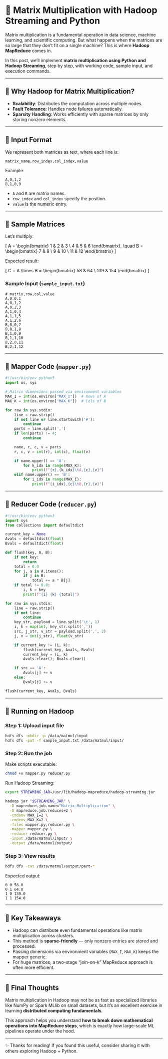 # 🚀 Matrix Multiplication with Hadoop Streaming and Python

Matrix multiplication is a fundamental operation in data science, machine learning, and scientific computing. But what happens when the matrices are so large that they don’t fit on a single machine? This is where **Hadoop MapReduce** comes in.  

In this post, we’ll implement **matrix multiplication using Python and Hadoop Streaming**, step by step, with working code, sample input, and execution commands.

---

## 🔹 Why Hadoop for Matrix Multiplication?
- **Scalability**: Distributes the computation across multiple nodes.
- **Fault Tolerance**: Handles node failures automatically.
- **Sparsity Handling**: Works efficiently with sparse matrices by only storing nonzero elements.

---

## 🔹 Input Format
We represent both matrices as text, where each line is:

```
matrix_name,row_index,col_index,value
```

Example:

```
A,0,1,2
B,1,0,9
```

- `A` and `B` are matrix names.
- `row_index` and `col_index` specify the position.
- `value` is the numeric entry.

---

## 🔹 Sample Matrices
Let’s multiply:

\[
A = \begin{bmatrix}
1 & 2 & 3 \\
4 & 5 & 6
\end{bmatrix}, \quad
B = \begin{bmatrix}
7 & 8 \\
9 & 10 \\
11 & 12
\end{bmatrix}
\]

Expected result:

\[
C = A \times B =
\begin{bmatrix}
58 & 64 \\
139 & 154
\end{bmatrix}
\]

### Sample Input (`sample_input.txt`)
```text
# matrix,row,col,value
A,0,0,1
A,0,1,2
A,0,2,3
A,1,0,4
A,1,1,5
A,1,2,6
B,0,0,7
B,0,1,8
B,1,0,9
B,1,1,10
B,2,0,11
B,2,1,12
```

---

## 🔹 Mapper Code (`mapper.py`)
```python
#!/usr/bin/env python3
import os, sys

# Matrix dimensions passed via environment variables
MAX_I = int(os.environ["MAX_I"])  # Rows of A
MAX_K = int(os.environ["MAX_K"])  # Cols of B

for raw in sys.stdin:
    line = raw.strip()
    if not line or line.startswith('#'):
        continue
    parts = line.split(',')
    if len(parts) != 4:
        continue

    name, r, c, v = parts
    r, c, v = int(r), int(c), float(v)

    if name.upper() == 'A':
        for k_idx in range(MAX_K):
            print(f"{r},{k_idx}\tA,{c},{v}")
    elif name.upper() == 'B':
        for i_idx in range(MAX_I):
            print(f"{i_idx},{c}\tB,{r},{v}")
```

---

## 🔹 Reducer Code (`reducer.py`)
```python
#!/usr/bin/env python3
import sys
from collections import defaultdict

current_key = None
Avals = defaultdict(float)
Bvals = defaultdict(float)

def flush(key, A, B):
    if not key:
        return
    total = 0.0
    for j, a in A.items():
        if j in B:
            total += a * B[j]
    if total != 0.0:
        i, k = key
        print(f"{i} {k} {total}")

for raw in sys.stdin:
    line = raw.strip()
    if not line:
        continue
    key_str, payload = line.split('\t', 1)
    i, k = map(int, key_str.split(','))
    src, j_str, v_str = payload.split(',', 2)
    j, v = int(j_str), float(v_str)

    if current_key != (i, k):
        flush(current_key, Avals, Bvals)
        current_key = (i, k)
        Avals.clear(); Bvals.clear()

    if src == 'A':
        Avals[j] += v
    else:
        Bvals[j] += v

flush(current_key, Avals, Bvals)
```

---

## 🔹 Running on Hadoop

### Step 1: Upload input file
```bash
hdfs dfs -mkdir -p /data/matmul/input
hdfs dfs -put -f sample_input.txt /data/matmul/input/
```

### Step 2: Run the job
Make scripts executable:
```bash
chmod +x mapper.py reducer.py
```

Run Hadoop Streaming:
```bash
export STREAMING_JAR=/usr/lib/hadoop-mapreduce/hadoop-streaming.jar

hadoop jar "$STREAMING_JAR" \
  -D mapreduce.job.name="Matrix-Multiplication" \
  -D mapreduce.job.reduces=2 \
  -cmdenv MAX_I=2 \
  -cmdenv MAX_K=2 \
  -files mapper.py,reducer.py \
  -mapper mapper.py \
  -reducer reducer.py \
  -input /data/matmul/input/ \
  -output /data/matmul/output/
```

### Step 3: View results
```bash
hdfs dfs -cat /data/matmul/output/part-*
```

Expected output:
```
0 0 58.0
0 1 64.0
1 0 139.0
1 1 154.0
```

---

## 🔹 Key Takeaways
- Hadoop can distribute even fundamental operations like matrix multiplication across clusters.
- This method is **sparse-friendly** — only nonzero entries are stored and processed.
- Passing dimensions via environment variables (`MAX_I`, `MAX_K`) keeps the mapper generic.
- For huge matrices, a two-stage “join-on-k” MapReduce approach is often more efficient.

---

## 🔹 Final Thoughts
Matrix multiplication in Hadoop may not be as fast as specialized libraries like NumPy or Spark MLlib on small datasets, but it’s an excellent exercise in learning **distributed computing fundamentals**.  

This approach helps you understand **how to break down mathematical operations into MapReduce steps**, which is exactly how large-scale ML pipelines operate under the hood.  

---

✨ Thanks for reading! If you found this useful, consider sharing it with others exploring Hadoop + Python.  
